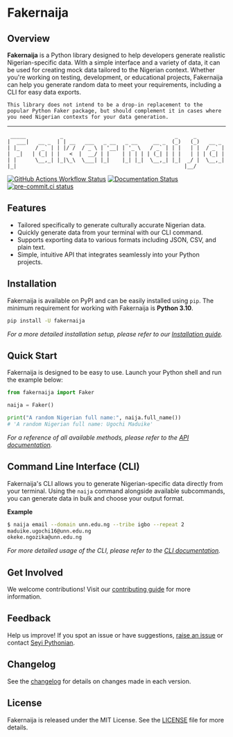# Fakernaija

## Overview

**Fakernaija** is a Python library designed to help developers generate realistic Nigerian-specific data. With a simple interface and a variety of data, it can be used for creating mock data tailored to the Nigerian context. Whether you're working on testing, development, or educational projects, Fakernaija can help you generate random data to meet your requirements, including a CLI for easy data exports.

```{note}
This library does not intend to be a drop-in replacement to the popular Python Faker package, but should complement it in cases where you need Nigerian contexts for your data generation.
```

----

```text
 _____           _                                    _     _
|  ___|   __ _  | | __   ___   _ __   _ __     __ _  (_)   (_)   __ _
| |_     / _` | | |/ /  / _ \ | '__| | '_ \   / _` | | |   | |  / _` |
|  _|   | (_| | |   <  |  __/ | |    | | | | | (_| | | |   | | | (_| |
| |      \__,_| |_|\_\  \___| |_|    |_| |_|  \__,_| |_|  _/ |  \__,_|
|_|                                                      |__/

```

[![GitHub Actions Workflow Status](https://img.shields.io/github/actions/workflow/status/Pythonian/fakernaija/.github%2Fworkflows%2Fci.yml)](https://github.com/Pythonian/fakernaija/actions)
[![Documentation Status](https://readthedocs.org/projects/fakernaija/badge/?version=latest)](https://fakernaija.readthedocs.io/en/latest/?badge=latest)
[![pre-commit.ci status](https://results.pre-commit.ci/badge/github/Pythonian/fakernaija/main.svg)](https://results.pre-commit.ci/latest/github/Pythonian/fakernaija/main)

## Features

* Tailored specifically to generate culturally accurate Nigerian data.
* Quickly generate data from your terminal with our CLI command.
* Supports exporting data to various formats including JSON, CSV, and plain text.
* Simple, intuitive API that integrates seamlessly into your Python projects.

## Installation

Fakernaija is available on PyPI and can be easily installed using `pip`. The minimum requirement for working with Fakernaija is **Python 3.10**.

```bash
pip install -U fakernaija
```

_For a more detailed installation setup, please refer to our [Installation guide](https://fakernaija.readthedocs.io/en/latest/installation.html)._

## Quick Start

Fakernaija is designed to be easy to use. Launch your Python shell and run the example below:

```python
from fakernaija import Faker

naija = Faker()

print("A random Nigerian full name:", naija.full_name())
# 'A random Nigerian full name: Ugochi Maduike'
```

_For a reference of all available methods, please refer to the [API documentation](https://fakernaija.readthedocs.io/en/latest/api.html)._

## Command Line Interface (CLI)

Fakernaija's CLI allows you to generate Nigerian-specific data directly from your terminal. Using the ``naija`` command alongside available subcommands, you can generate data in bulk and choose your output format.

**Example**

```bash
$ naija email --domain unn.edu.ng --tribe igbo --repeat 2
maduike.ugochi16@unn.edu.ng
okeke.ngozika@unn.edu.ng
```

_For more detailed usage of the CLI, please refer to the [CLI documentation](https://fakernaija.readthedocs.io/en/latest/cli.html)._

## Get Involved

We welcome contributions! Visit our [contributing guide](https://fakernaija.readthedocs.io/en/latest/contributing.html) for more information.

## Feedback

Help us improve! If you spot an issue or have suggestions, [raise an issue](https://github.com/Pythonian/fakernaija/issues/new/choose) or contact [Seyi Pythonian](https://twitter.com/Ajibel).

## Changelog

See the [changelog](https://fakernaija.readthedocs.io/en/latest/changelog.html) for details on changes made in each version.

## License

Fakernaija is released under the MIT License. See the [LICENSE](https://fakernaija.readthedocs.io/en/latest/license.html) file for more details.
